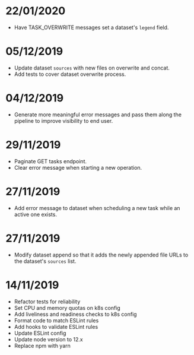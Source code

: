# 22/01/2020
- Have TASK_OVERWRITE messages set a dataset's `legend` field.

# 05/12/2019
- Update dataset `sources` with new files on overwrite and concat.
- Add tests to cover dataset overwrite process.

# 04/12/2019
- Generate more meaningful error messages and pass them along the pipeline to improve visibility to end user.

# 29/11/2019
- Paginate GET tasks endpoint.
- Clear error message when starting a new operation.

# 27/11/2019
- Add error message to dataset when scheduling a new task while an active one exists.

# 27/11/2019
- Modify dataset append so that it adds the newly appended file URLs to the dataset's `sources` list.

# 14/11/2019
- Refactor tests for reliability
- Set CPU and memory quotas on k8s config
- Add liveliness and readiness checks to k8s config
- Format code to match ESLint rules
- Add hooks to validate ESLint rules
- Update ESLint config
- Update node version to 12.x
- Replace npm with yarn
